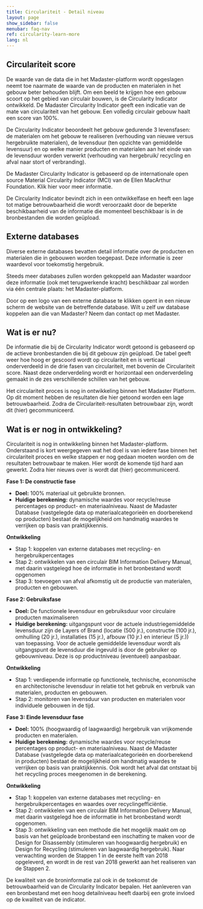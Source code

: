 ```yaml
---
title: Circulariteit - Detail niveau
layout: page
show_sidebar: false
menubar: faq-nav
ref: circularity-learn-more
lang: nl
---
```


## Circulariteit score
De waarde van de data die in het Madaster-platform wordt opgeslagen neemt toe naarmate de waarde van de producten en materialen in het gebouw beter behouden blijft. Om een beeld te krijgen hoe een gebouw scoort op het gebied van circulair bouwen, is de Circularity Indicator ontwikkeld. De Madaster Circularity Indicator geeft een indicatie van de mate van circulariteit van het gebouw. Een volledig circulair gebouw haalt een score van 100%.

De Circularity Indicator beoordeelt het gebouw gedurende 3 levensfasen: de materialen om het gebouw te realiseren (verhouding van nieuwe versus hergebruikte materialen), de levensduur (ten opzichte van gemiddelde levensuur) en op welke manier producten en materialen aan het einde van de levensduur worden verwerkt (verhouding van hergebruik/ recycling en afval naar stort of verbranding).

De Madaster Circularity Indicator is gebaseerd op de internationale open source Material Circularity Indicator (MCI) van de Ellen MacArthur Foundation. Klik hier voor meer informatie.

De Circularity Indicator bevindt zich in een ontwikkelfase en heeft een lage tot matige betrouwbaarheid die wordt veroorzaakt door de beperkte beschikbaarheid van de informatie die momenteel beschikbaar is in de bronbestanden die worden geüpload.

## Externe databases
Diverse externe databases bevatten detail informatie over de producten en materialen die in gebouwen worden toegepast. Deze informatie is zeer waardevol voor toekomstig hergebruik.

Steeds meer databases zullen worden gekoppeld aan Madaster waardoor deze informatie (ook met terugwerkende kracht) beschikbaar zal worden via één centrale plaats: het Madaster-platform.

Door op een logo van een externe database te klikken opent in een nieuw scherm de website van de betreffende database. Wilt u zelf uw database koppelen aan die van Madaster? Neem dan contact op met Madaster.

## Wat is er nu?
De informatie die bij de Circularity Indicator wordt getoond is gebaseerd op de actieve bronbestanden die bij dit gebouw zijn geüpload. De tabel geeft weer hoe hoog er gescoord wordt op circulariteit en is verticaal onderverdeeld in de drie fasen van circulariteit, met bovenin de Circulariteit score. Naast deze onderverdeling wordt er horizontaal een onderverdeling gemaakt in de zes verschillende schillen van het gebouw.

Het circulariteit proces is nog in ontwikkeling binnen het Madaster Platform. Op dit moment hebben de resultaten die hier getoond worden een lage betrouwbaarheid. Zodra de Circulariteit-resultaten betrouwbaar zijn, wordt dit (hier) gecommuniceerd.

## Wat is er nog in ontwikkeling?
Circulariteit is nog in ontwikkeling binnen het Madaster-platform. Onderstaand is kort weergegeven wat het doel is van iedere fase binnen het circulariteit proces en welke stappen er nog gedaan moeten worden om de resultaten betrouwbaar te maken. Hier wordt de komende tijd hard aan gewerkt. Zodra hier nieuws over is wordt dat (hier) gecommuniceerd.

**Fase 1: De constructie fase**

* **Doel:** 100% materiaal uit gebruikte bronnen.
* **Huidige berekening:** dynamische waardes voor recycle/reuse percentages op product- en materiaalniveau. Naast de Madaster Database (vastgelegde data op materiaalcategorieën en doorberekend op producten) bestaat de mogelijkheid om handmatig waardes te verrijken op basis van praktijkkennis.

**Ontwikkeling**
* Stap 1: koppelen van externe databases met recycling- en hergebruikpercentages
* Stap 2: ontwikkelen van een circulair BIM Information Delivery Manual, met daarin vastgelegd hoe de informatie in het bronbestand wordt opgenomen
* Stap 3: toevoegen van afval afkomstig uit de productie van materialen, producten en gebouwen.

**Fase 2: Gebruiksfase**

* **Doel:** De functionele levensduur en gebruiksduur voor circulaire producten maximaliseren
* **Huidige berekening:** uitgangspunt voor de actuele industriegemiddelde levensduur zijn de Layers of Brand (locatie (500 jr.), constructie (100 jr.), omhulling (20 jr.), installaties (15 jr.), afbouw (10 jr.) en interieur (5 jr.)) van toepassing. Voor de actuele gemiddelde levensduur wordt als uitgangspunt de levensduur die ingevuld is door de gebruiker op gebouwniveau. Deze is op productniveau (eventueel) aanpasbaar.

**Ontwikkeling**
* Stap 1: verdiepende informatie op functionele, technische, economische en architectonische levensduur in relatie tot het gebruik en verbruik van materialen, producten en gebouwen.
* Stap 2: monitoren van levensduur van producten en materialen voor individuele gebouwen in de tijd.

**Fase 3: Einde levensduur fase**

* **Doel:** 100% (hoogwaardig of laagwaardig) hergebruik van vrijkomende producten en materialen.
* **Huidige berekening:** dynamische waardes voor recycle/reuse percentages op product- en materiaalniveau. Naast de Madaster Database (vastgelegde data op materiaalcategorieën en doorberekend in producten) bestaat de mogelijkheid om handmatig waardes te verrijken op basis van praktijkkennis. Ook wordt het afval dat ontstaat bij het recycling proces meegenomen in de berekening.

**Ontwikkeling**
* Stap 1: koppelen van externe databases met recycling- en hergebruikpercentages en waardes over recyclingefficiëntie.
* Stap 2: ontwikkelen van een circulair BIM Information Delivery Manual, met daarin vastgelegd hoe de informatie in het bronbestand wordt opgenomen.
* Stap 3: ontwikkeling van een methode die het mogelijk maakt om op basis van het geüploade bronbestand een inschatting te maken voor de Design for Disassembly (stimuleren van hoogwaardig hergebruik) en Design for Recycling (stimuleren van laagwaardig hergebruik).
Naar verwachting worden de Stappen 1 in de eerste helft van 2018 opgeleverd, en wordt in de rest van 2018 gewerkt aan het realiseren van de Stappen 2.

De kwaliteit van de broninformatie zal ook in de toekomst de betrouwbaarheid van de Circularity Indicator bepalen. Het aanleveren van een bronbestand met een hoog detailniveau heeft daarbij een grote invloed op de kwaliteit van de indicator.